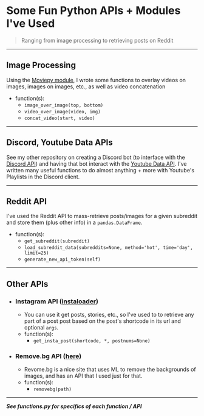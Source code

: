 # Some Fun Python APIs + Modules I've Used

> Ranging from image processing to retrieving posts on Reddit
---
## Image Processing

Using the [Moviepy module](https://moviepy.readthedocs.io/en/latest/), I wrote some functions to overlay videos on images, images on images, etc., as well as video concatenation
- function(s):
  - `image_over_image(top, bottom)`
  - `video_over_image(video, img)`
  - `concat_video(start, video)`

---
## Discord, Youtube Data APIs

See my other repository on creating a Discord bot (to interface with the [Discord API](https://discordpy.readthedocs.io/en/stable/api.html)) and having that bot interact with the [Youtube Data API](https://developers.google.com/youtube/v3). I've written many useful functions to do almost anything + more with Youtube's Playlists in the Discord client.

---
## Reddit API

I've used the Reddit API to mass-retrieve posts/images for a given subreddit and store them (plus other info) in a `pandas.DataFrame`.
- function(s):
  - `get_subreddit(subreddit)`
  - `load_subreddit_data(subreddits=None, method='hot', time='day', limit=25)`
  - `generate_new_api_token(self)`

---
## Other APIs

- ### Instagram API ([instaloader](https://instaloader.github.io))
  - You can use it get posts, stories, etc., so I've used to to retrieve any part of a post post based on the post's shortcode in its url and optional `args`.
  - function(s):
    - `get_insta_post(shortcode, *, postnums=None)`


- ### Remove.bg API ([here](https://www.remove.bg/api#remove-background))
  - Revome.bg is a nice site that uses ML to remove the backgrounds of images, and has an API that I used just for that.
  - function(s):
    - `removebg(path)`
    
---

***See functions.py for specifics of each function / API***
